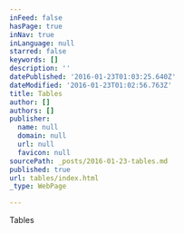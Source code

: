 ```yaml
---
inFeed: false
hasPage: true
inNav: true
inLanguage: null
starred: false
keywords: []
description: ''
datePublished: '2016-01-23T01:03:25.640Z'
dateModified: '2016-01-23T01:02:56.763Z'
title: Tables
author: []
authors: []
publisher:
  name: null
  domain: null
  url: null
  favicon: null
sourcePath: _posts/2016-01-23-tables.md
published: true
url: tables/index.html
_type: WebPage

---
```

Tables